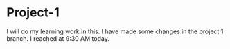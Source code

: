 # Project-1
I will do my learning work in this. I have made some changes in the project 1 branch. I reached at 9:30 AM today.
